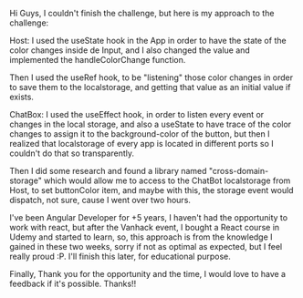 <!-- Tell us about your solution here -->

Hi Guys, I couldn't finish the challenge, but here is my approach to the challenge:

Host:
I used the useState hook in the App in order to have the state of the color changes inside de Input, and I also changed the value and implemented the handleColorChange function.

Then I used the useRef hook, to be "listening" those color changes in order to save them to the localstorage, and getting that value as an initial value if exists.

ChatBox:
I used the useEffect hook, in order to listen every event or changes in the local storage, and also a useState to have trace of the color changes to assign it to the background-color of the button, but then I realized that localstorage of every app is located in different ports so I couldn't do that so transparently.

Then I did some research and found a library named "cross-domain-storage" which would allow me to access to the ChatBot localstorage from Host, to set buttonColor item, and maybe with this, the storage event would dispatch, not sure, cause I went over two hours.

I've been Angular Developer for +5 years, I haven't had the opportunity to work with react, but after the Vanhack event, I bought a React  course in Udemy and started to learn, so, this approach is from the knowledge I gained in these two weeks, sorry if not as optimal as expected, but I feel really proud :P. I'll finish this later, for educational purpose.

Finally, Thank you for the opportunity and the time, I would love to have a feedback if it's possible. Thanks!!